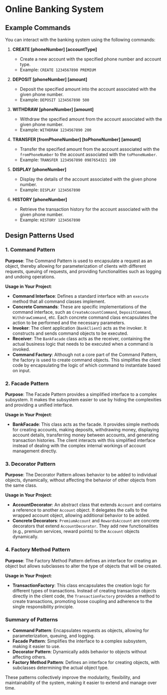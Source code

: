 # Online Banking System

## Example Commands

You can interact with the banking system using the following commands:

1. **CREATE [phoneNumber] [accountType]**
   - Create a new account with the specified phone number and account type.
   - Example: `CREATE 1234567890 PREMIUM`

2. **DEPOSIT [phoneNumber] [amount]**
   - Deposit the specified amount into the account associated with the given phone number.
   - Example: `DEPOSIT 1234567890 500`

3. **WITHDRAW [phoneNumber] [amount]**
   - Withdraw the specified amount from the account associated with the given phone number.
   - Example: `WITHDRAW 1234567890 200`

4. **TRANSFER [fromPhoneNumber] [toPhoneNumber] [amount]**
   - Transfer the specified amount from the account associated with the `fromPhoneNumber` to the account associated with the `toPhoneNumber`.
   - Example: `TRANSFER 1234567890 0987654321 100`

5. **DISPLAY [phoneNumber]**
   - Display the details of the account associated with the given phone number.
   - Example: `DISPLAY 1234567890`

6. **HISTORY [phoneNumber]**
   - Retrieve the transaction history for the account associated with the given phone number.
   - Example: `HISTORY 1234567890`

## Design Patterns Used

### 1. Command Pattern

**Purpose**:
The Command Pattern is used to encapsulate a request as an object, thereby allowing for parameterization of clients with different requests, queuing of requests, and providing functionalities such as logging and undoing operations.

**Usage in Your Project**:
- **Command Interface**: Defines a standard interface with an `execute` method that all command classes implement.
- **Concrete Commands**: These are specific implementations of the command interface, such as `CreateAccountCommand`, `DepositCommand`, `WithdrawCommand`, etc. Each concrete command class encapsulates the action to be performed and the necessary parameters.
- **Invoker**: The client application (`BankClient`) acts as the invoker. It constructs and sends command objects to be executed.
- **Receiver**: The `BankFacade` class acts as the receiver, containing the actual business logic that needs to be executed when a command is invoked.
- **Command Factory**: Although not a core part of the Command Pattern, the factory is used to create command objects. This simplifies the client code by encapsulating the logic of which command to instantiate based on input.

### 2. Facade Pattern

**Purpose**:
The Facade Pattern provides a simplified interface to a complex subsystem. It makes the subsystem easier to use by hiding the complexities and providing a unified interface.

**Usage in Your Project**:
- **BankFacade**: This class acts as the facade. It provides simple methods for creating accounts, making deposits, withdrawing money, displaying account details, transferring money between accounts, and generating transaction histories. The client interacts with this simplified interface instead of dealing with the complex internal workings of account management directly.

### 3. Decorator Pattern

**Purpose**:
The Decorator Pattern allows behavior to be added to individual objects, dynamically, without affecting the behavior of other objects from the same class.

**Usage in Your Project**:
- **AccountDecorator**: An abstract class that extends `Account` and contains a reference to another `Account` object. It delegates the calls to the wrapped account object, allowing additional behavior to be added.
- **Concrete Decorators**: `PremiumAccount` and `RewardsAccount` are concrete decorators that extend `AccountDecorator`. They add new functionalities (e.g., premium services, reward points) to the `Account` objects dynamically.

### 4. Factory Method Pattern

**Purpose**:
The Factory Method Pattern defines an interface for creating an object but allows subclasses to alter the type of objects that will be created.

**Usage in Your Project**:
- **TransactionFactory**: This class encapsulates the creation logic for different types of transactions. Instead of creating transaction objects directly in the client code, the `TransactionFactory` provides a method to create transactions, promoting loose coupling and adherence to the single responsibility principle.

### Summary of Patterns

- **Command Pattern**: Encapsulates requests as objects, allowing for parameterization, queuing, and logging.
- **Facade Pattern**: Simplifies the interface to a complex subsystem, making it easier to use.
- **Decorator Pattern**: Dynamically adds behavior to objects without affecting others.
- **Factory Method Pattern**: Defines an interface for creating objects, with subclasses determining the actual object type.

These patterns collectively improve the modularity, flexibility, and maintainability of the system, making it easier to extend and manage over time.
